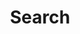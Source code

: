 ---
title: "Search"
slug: "search"
layout: "search"
outputs:
    - html
    - json
#menu:
#    main:
#        weight: 5
#        params: 
#            icon: search
---